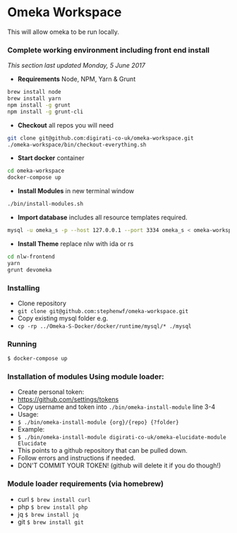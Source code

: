 # Omeka Workspace
This will allow omeka to be run locally.



### Complete working environment including front end install

*This section last updated Monday, 5 June 2017*

* **Requirements** Node, NPM, Yarn & Grunt

```sh
brew install node
brew install yarn
npm install -g grunt
npm install -g grunt-cli
```

* **Checkout** all repos you will need

```sh
git clone git@github.com:digirati-co-uk/omeka-workspace.git
./omeka-workspace/bin/checkout-everything.sh
```

* **Start docker** container

```sh
cd omeka-workspace
docker-compose up
```

* **Install Modules** in new terminal window 

```sh
./bin/install-modules.sh
```

* **Import database** includes all resource templates required.

```sh
mysql -u omeka_s -p --host 127.0.0.1 --port 3334 omeka_s < omeka-workspace/database/quickstart-database.sql
```

* **Install Theme** replace nlw with ida or rs

```sh
cd nlw-frontend
yarn
grunt devomeka
```



### Installing
- Clone repository
- `git clone git@github.com:stephenwf/omeka-workspace.git`
- Copy existing mysql folder e.g.
- `cp -rp ../Omeka-S-Docker/docker/runtime/mysql/* ./mysql`

### Running
```bash
$ docker-compose up
```

### Installation of modules Using module loader:
- Create personal token:
- https://github.com/settings/tokens
- Copy username and token into `./bin/omeka-install-module` line 3-4
- Usage:
- `$ ./bin/omeka-install-module {org}/{repo} {?folder}`
- Example:
- `$ ./bin/omeka-install-module digirati-co-uk/omeka-elucidate-module Elucidate`
- This points to a github repository that can be pulled down.
- Follow errors and instructions if needed.
- DON'T COMMIT YOUR TOKEN! (github will delete it if you do though!)

### Module loader requirements (via homebrew)
- curl `$ brew install curl`
- php `$ brew install php`
- jq `$ brew install jq`
- git `$ brew install git`

